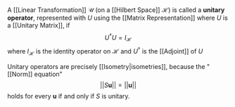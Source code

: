 A [[Linear Transformation]] $\mathcal{U}$ (on a [[Hilbert Space]] $\mathcal{H}$) is called a **unitary operator**, represented with $U$ using the [[Matrix Representation]] where $U$ is a [[Unitary Matrix]], if $$U^\dagger U = I_\mathcal{H}$$where $I_\mathcal{H}$ is the identity operator on $\mathcal{H}$ and $U^\dagger$ is the [[Adjoint]] of $U$

Unitary operators are precisely [[Isometry|isometries]], because the "[[Norm]] equation"$$||S\mathbf{u}|| = ||\mathbf{u}||$$ holds for every $\mathbf{u}$ if and only if $S$ is unitary.

